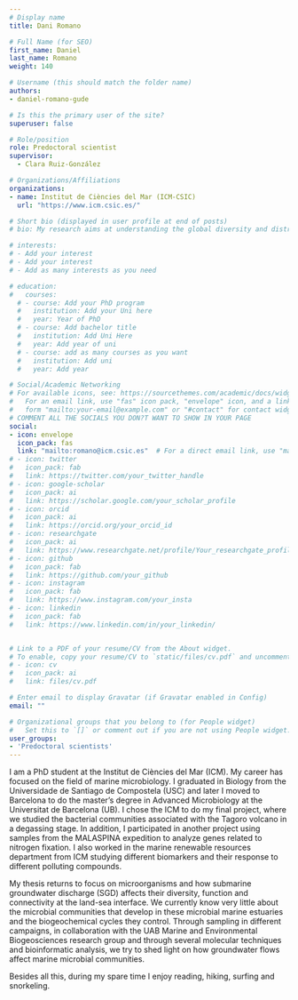 ```yaml
---
# Display name
title: Dani Romano

# Full Name (for SEO)
first_name: Daniel
last_name: Romano
weight: 140

# Username (this should match the folder name)
authors:
- daniel-romano-gude

# Is this the primary user of the site?
superuser: false

# Role/position
role: Predoctoral scientist
supervisor: 
  - Clara Ruiz-González

# Organizations/Affiliations
organizations:
- name: Institut de Ciències del Mar (ICM-CSIC)
  url: "https://www.icm.csic.es/"

# Short bio (displayed in user profile at end of posts)
# bio: My research aims at understanding the global diversity and distribution of eukaryotic and prokaryotic microbes employing curated phylogenetic frameworks focusing on novel environmental taxa.

# interests:
# - Add your interest
# - Add your interest
# - Add as many interests as you need

# education:
#   courses:
  # - course: Add your PhD program
  #   institution: Add your Uni here
  #   year: Year of PhD
  # - course: Add bachelor title
  #   institution: Add Uni Here
  #   year: Add year of uni
  # - course: add as many courses as you want
  #   institution: Add uni
  #   year: Add year

# Social/Academic Networking
# For available icons, see: https://sourcethemes.com/academic/docs/widgets/#icons
#   For an email link, use "fas" icon pack, "envelope" icon, and a link in the
#   form "mailto:your-email@example.com" or "#contact" for contact widget.
# COMMENT ALL THE SOCIALS YOU DON?T WANT TO SHOW IN YOUR PAGE
social:
- icon: envelope
  icon_pack: fas
  link: "mailto:romano@icm.csic.es"  # For a direct email link, use "mailto:test@example.org".
# - icon: twitter
#   icon_pack: fab
#   link: https://twitter.com/your_twitter_handle
# - icon: google-scholar
#   icon_pack: ai
#   link: https://scholar.google.com/your_scholar_profile
# - icon: orcid
#   icon_pack: ai
#   link: https://orcid.org/your_orcid_id
# - icon: researchgate
#   icon_pack: ai
#   link: https://www.researchgate.net/profile/Your_researchgate_profile
# - icon: github
#   icon_pack: fab
#   link: https://github.com/your_github
# - icon: instagram
#   icon_pack: fab
#   link: https://www.instagram.com/your_insta
# - icon: linkedin
#   icon_pack: fab
#   link: https://www.linkedin.com/in/your_linkedin/


# Link to a PDF of your resume/CV from the About widget.
# To enable, copy your resume/CV to `static/files/cv.pdf` and uncomment the lines below.
# - icon: cv
#   icon_pack: ai
#   link: files/cv.pdf

# Enter email to display Gravatar (if Gravatar enabled in Config)
email: ""

# Organizational groups that you belong to (for People widget)
#   Set this to `[]` or comment out if you are not using People widget.
user_groups:
- 'Predoctoral scientists'
---
```

I am a PhD student at the Institut de Ciències del Mar (ICM). My career has focused on the field of marine microbiology. I graduated in Biology from the Universidade de Santiago de Compostela (USC) and later I moved to Barcelona to do the master’s degree in Advanced Microbiology at the Universitat de Barcelona (UB). I chose the ICM to do my final project, where we studied the bacterial communities associated with the Tagoro volcano in a degassing stage. In addition, I participated in another project using samples from the MALASPINA expedition to analyze genes related to nitrogen fixation. I also worked in the marine renewable resources department from ICM studying different biomarkers and their response to different polluting compounds.

My thesis returns to focus on microorganisms and how submarine groundwater discharge (SGD) affects their diversity, function and connectivity at the land-sea interface. We currently know very little about the microbial communities that develop in these microbial marine estuaries and the biogeochemical cycles they control. Through sampling in different campaigns, in collaboration with the UAB Marine and Environmental Biogeosciences research group and through several molecular techniques and bioinformatic analysis, we try to shed light on how groundwater flows affect marine microbial communities.

Besides all this, during my spare time I enjoy reading, hiking, surfing and snorkeling.
